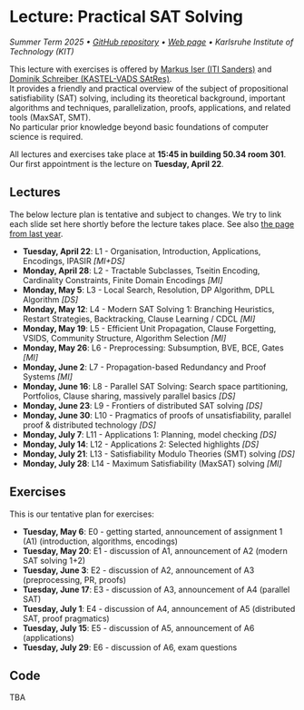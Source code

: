 # Lecture: Practical SAT Solving

_Summer Term 2025 • [GitHub repository](https://github.com/satlecture/kit2025) • [Web page](https://satlecture.github.io/kit2025/) • Karlsruhe Institute of Technology (KIT)_


This lecture with exercises is offered by [Markus Iser (ITI Sanders)](https://ae.iti.kit.edu/english/3986.php) and [Dominik Schreiber (KASTEL-VADS SAtRes)](https://satres.kikit.kit.edu/schreiber).  
It provides a friendly and practical overview of the subject of propositional satisfiability (SAT) solving, including its theoretical background, important algorithms and techniques, parallelization, proofs, applications, and related tools (MaxSAT, SMT).  
No particular prior knowledge beyond basic foundations of computer science is required.

All lectures and exercises take place at **15:45 in building 50.34 room 301**.
Our first appointment is the lecture on **Tuesday, April 22**.

## Lectures

The below lecture plan is tentative and subject to changes.
We try to link each slide set here shortly before the lecture takes place.
See also [the page from last year](https://github.com/satlecture/kit2024).

* **Tuesday, April 22**: L1 - Organisation, Introduction, Applications, Encodings, IPASIR _[MI+DS]_
* **Monday, April 28**: L2 - Tractable Subclasses, Tseitin Encoding, Cardinality Constraints, Finite Domain Encodings _[MI]_
* **Monday, May 5**: L3 - Local Search, Resolution, DP Algorithm, DPLL Algorithm _[DS]_
* **Monday, May 12**: L4 - Modern SAT Solving 1: Branching Heuristics, Restart Strategies, Backtracking, Clause Learning / CDCL _[MI]_
* **Monday, May 19**: L5 - Efficient Unit Propagation, Clause Forgetting, VSIDS, Community Structure, Algorithm Selection _[MI]_
* **Monday, May 26**: L6 - Preprocessing: Subsumption, BVE, BCE, Gates _[MI]_
* **Monday, June 2**: L7 - Propagation-based Redundancy and Proof Systems _[MI]_
* **Monday, June 16**: L8 - Parallel SAT Solving: Search space partitioning, Portfolios, Clause sharing, massively parallel basics _[DS]_
* **Monday, June 23**: L9 - Frontiers of distributed SAT solving _[DS]_
* **Monday, June 30**: L10 - Pragmatics of proofs of unsatisfiability, parallel proof & distributed technology _[DS]_
* **Monday, July 7**: L11 - Applications 1: Planning, model checking _[DS]_
* **Monday, July 14**: L12 - Applications 2: Selected highlights _[DS]_
* **Monday, July 21**: L13 - Satisfiability Modulo Theories (SMT) solving _[DS]_
* **Monday, July 28**: L14 - Maximum Satisfiability (MaxSAT) solving _[MI]_

## Exercises

This is our tentative plan for exercises:

* **Tuesday, May 6**: E0 - getting started, announcement of assignment 1 (A1) (introduction, algorithms, encodings)
* **Tuesday, May 20**: E1 - discussion of A1, announcement of A2 (modern SAT solving 1+2)
* **Tuesday, June 3**: E2 - discussion of A2, announcement of A3 (preprocessing, PR, proofs)
* **Tuesday, June 17**: E3 - discussion of A3, announcement of A4 (parallel SAT)
* **Tuesday, July 1**: E4 - discussion of A4, announcement of A5 (distributed SAT, proof pragmatics)
* **Tuesday, July 15**: E5 - discussion of A5, announcement of A6 (applications)
* **Tuesday, July 29**: E6 - discussion of A6, exam questions

## Code

TBA
